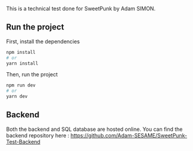 This is a technical test done for SweetPunk by Adam SIMON.

## Run the project

First, install the dependencies

```bash
npm install
# or
yarn install
```

Then, run the project

```bash
npm run dev
# or
yarn dev
```

## Backend

Both the backend and SQL database are hosted online.
You can find the backend repository here : https://github.com/Adam-SESAME/SweetPunk-Test-Backend
